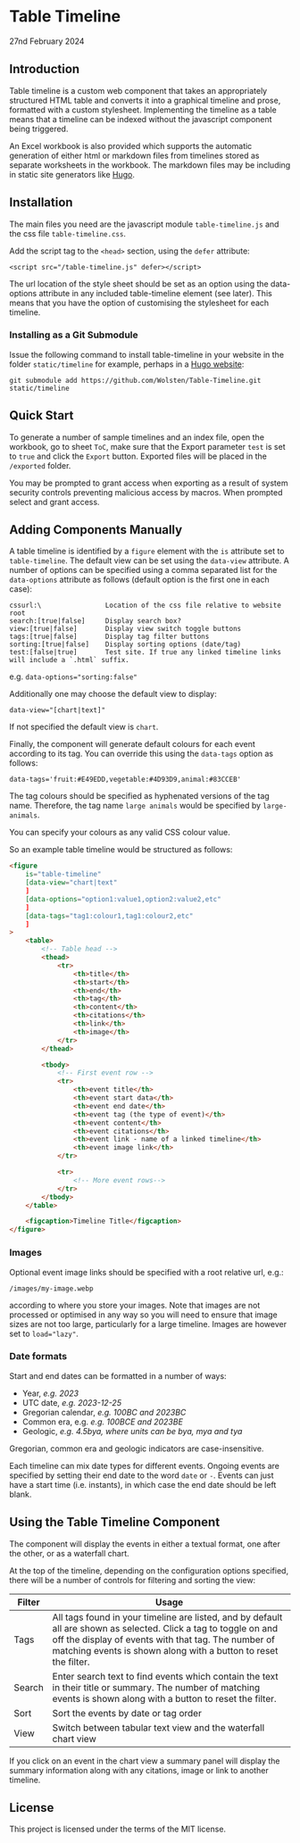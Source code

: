 # Table Timeline

27nd February 2024

## Introduction

Table timeline is a custom web component that takes an appropriately structured HTML table and converts it into a graphical timeline and prose, formatted with a custom stylesheet. Implementing the timeline as a table means that a timeline can be indexed without the javascript component being triggered.

An Excel workbook is also provided which supports the automatic generation of either html or markdown files from timelines stored as separate worksheets in the workbook. The markdown files may be including in static site generators like [Hugo](https://gohugo.io).

## Installation

The main files you need are the javascript module `table-timeline.js` and the css file `table-timeline.css`.

Add the script tag to the `<head>` section, using the `defer` attribute:

`<script src="/table-timeline.js" defer></script>`

The url location of the style sheet should be set as an option using the data-options attribute in any included table-timeline element (see later). This means that you have the option of customising the stylesheet for each timeline.

### Installing as a Git Submodule

Issue the following command to install table-timeline in your website in the folder `static/timeline` for example, perhaps in a [Hugo website](https://gohugo.io):

```
git submodule add https://github.com/Wolsten/Table-Timeline.git static/timeline
```

## Quick Start

To generate a number of sample timelines and an index file, open the workbook, go to sheet `ToC`, make sure that the Export parameter `test` is set to `true` and click the `Export` button. Exported files will be placed in the `/exported` folder. 

You may be prompted to grant access when exporting as a result of system security controls preventing malicious access by macros. When prompted select and grant access.

## Adding Components Manually

A table timeline is identified by a `figure` element with the `is` attribute set to `table-timeline`. The default view can be set using the `data-view` attribute. A number of options can be specified using a comma separated list for the `data-options` attribute as follows (default option is the first one in each case):

```
cssurl:\                Location of the css file relative to website root
search:[true|false]     Display search box?
view:[true|false]       Display view switch toggle buttons
tags:[true|false]       Display tag filter buttons
sorting:[true|false]    Display sorting options (date/tag)
test:[false|true]       Test site. If true any linked timeline links will include a `.html` suffix.
```

e.g. `data-options="sorting:false"`

Additionally one may choose the default view to display:

```
data-view="[chart|text]"
```

If not specified the default view is `chart`.

Finally, the component will generate default colours for each event according to its tag. You can override this using the `data-tags` option as follows:

```
data-tags='fruit:#E49EDD,vegetable:#4D93D9,animal:#83CCEB'
```

The tag colours should be specified as hyphenated versions of the tag name. Therefore, the tag name `large animals` would be specified by `large-animals`.

You can specify your colours as any valid CSS colour value.

So an example table timeline would be structured as follows:

```html
<figure
    is="table-timeline"
    [data-view="chart|text"
    ]
    [data-options="option1:value1,option2:value2,etc"
    ]
    [data-tags="tag1:colour1,tag1:colour2,etc"
    ]
>
    <table>
        <!-- Table head -->
        <thead>
            <tr>
                <th>title</th>
                <th>start</th>
                <th>end</th>
                <th>tag</th>
                <th>content</th>
                <th>citations</th>
                <th>link</th>
                <th>image</th>
            </tr>
        </thead>

        <tbody>
            <!-- First event row -->
            <tr>
                <th>event title</th>
                <th>event start data</th>
                <th>event end date</th>
                <th>event tag (the type of event)</th>
                <th>event content</th>
                <th>event citations</th>
                <th>event link - name of a linked timeline</th>
                <th>event image link</th>
            </tr>

            <tr>
                <!-- More event rows-->
            </tr>
        </tbody>
    </table>

    <figcaption>Timeline Title</figcaption>
</figure>
```

### Images

Optional event image links should be specified with a root relative url, e.g.:

```
/images/my-image.webp
```

according to where you store your images. Note that images are not processed or optimised in any way so you will need to ensure that image sizes are not too large, particularly for a large timeline. Images are however set to `load="lazy"`.

### Date formats

Start and end dates can be formatted in a number of ways:

-   Year, _e.g. 2023_
-   UTC date, _e.g. 2023-12-25_
-   Gregorian calendar, _e.g. 100BC and 2023BC_
-   Common era, e.g. _e.g. 100BCE and 2023BE_
-   Geologic, _e.g. 4.5bya, where units can be bya, mya and tya_

Gregorian, common era and geologic indicators are case-insensitive.

Each timeline can mix date types for different events. Ongoing events are specified by setting their end date to the word `date` or `-`. Events can just have a start time (i.e. instants), in which case the end date should be left blank.

## Using the Table Timeline Component

The component will display the events in either a textual format, one after the other, or as a waterfall chart.

At the top of the timeline, depending on the configuration options specified, there will be a number of controls for filtering and sorting the view:

| Filter | Usage |
| ------ | ----- |
| Tags   | All tags found in your timeline are listed, and by default all are shown as selected. Click a tag to toggle on and off the display of events with that tag. The number of matching events is shown along with a button to reset the filter. |
| Search | Enter search text to find events which contain the text in their title or summary. The number of matching events is shown along with a button to reset the filter. |
| Sort | Sort the events by date or tag order |
| View | Switch between tabular text view and the waterfall chart view |

If you click on an event in the chart view a summary panel will display the summary information along with any citations, image or link to another timeline.


## License

This project is licensed under the terms of the MIT license.